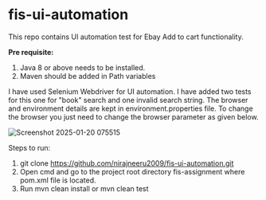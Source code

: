# fis-ui-automation
This repo contains UI automation test for Ebay Add to cart functionality.

**Pre requisite:**

1. Java 8 or above needs to be installed.
2. Maven should be added in Path variables

I have used Selenium Webdriver for UI automation. I have added two tests for this one for "book" search and one invalid search string. 
The browser and environment details are kept in environment.properties file. To change the browser you just need to change the browser parameter as given below.

![Screenshot 2025-01-20 075515](https://github.com/user-attachments/assets/51c7cb9b-cea2-4d8a-9ecd-3002f45e3ee4)


Steps to run:

1. git clone https://github.com/nirajneeru2009/fis-ui-automation.git
2. Open cmd and go to the project root directory fis-assignment where pom.xml file is located.
3. Run mvn clean install or mvn clean test



